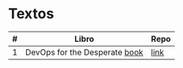# Textos

|#|Libro|Repo|
|--|--|--|
|1|DevOps for the Desperate [book](DevOps_for_the_Desperate.pdf)|[link](https://github.com/bradleyd/devops_for_the_desperate)|
